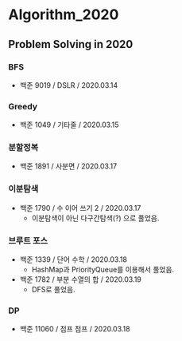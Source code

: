 # Algorithm_2020
## Problem Solving in 2020

### BFS
- 백준 9019 / DSLR / 2020.03.14

### Greedy
- 백준 1049 / 기타줄 / 2020.03.15

### 분할정복
- 백준 1891 / 사분면 / 2020.03.17

### 이분탐색
- 백준 1790 / 수 이어 쓰기 2 / 2020.03.17
  - 이분탐색이 아닌 다구간탐색(?) 으로 풀었음.
  
### 브루트 포스
- 백준 1339 / 단어 수학 / 2020.03.18
  - HashMap과 PriorityQueue를 이용해서 풀었음.
- 백준 1782 / 부분 수열의 합 / 2020.03.19
  - DFS로 풀었음.
  
### DP
- 백준 11060 / 점프 점프 / 2020.03.18
